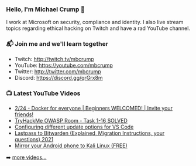 ### Hello, I'm Michael Crump 👋

I work at Microsoft on security, compliance and identity. I also live stream topics regarding ethical hacking on Twitch and have a rad YouTube channel. 

### 📬 Join me and we'll learn together

- Twitch: http://twitch.tv/mbcrump
- YouTube: https://youtube.com/mbcrump
- Twitter: http://twitter.com/mbcrump
- Discord: https://discord.gg/qrGrx8m

### 📺 Latest YouTube Videos

<!-- YOUTUBE:START -->
- [2/24 - Docker for everyone | Beginners WELCOMED!  | Invite your friends!](https://www.youtube.com/watch?v=fbkiDfGJRrY)
- [TryHackMe OWASP Room - Task 1-16 SOLVED](https://www.youtube.com/watch?v=hyPOm6saHr4)
- [Configuring different update options for VS Code](https://www.youtube.com/watch?v=wWSftnxJtxs)
- [Lastpass to Bitwarden (Explained, Migration Instructions, your questions) 2021](https://www.youtube.com/watch?v=17WIhugenwk)
- [Mirror your Android phone to Kali Linux (FREE)](https://www.youtube.com/watch?v=qB2B92-BVs8)
<!-- YOUTUBE:END -->

➡️ [more videos...](https://youtube.com/mbcrump)

